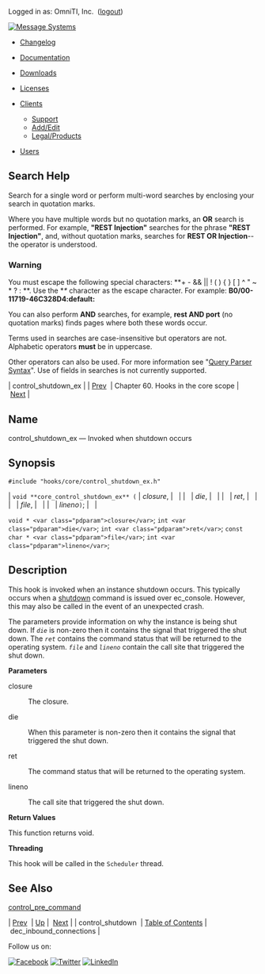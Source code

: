 Logged in as: OmniTI, Inc.  ([logout](https://support.messagesystems.com/logout.php))

[![Message Systems](https://support.messagesystems.com/images/ms-white205.png)](https://support.messagesystems.com/start.php) 

*   [Changelog](https://support.messagesystems.com/start.php?show=changelog)
*   [Documentation](https://support.messagesystems.com/docs/)
*   [Downloads](https://support.messagesystems.com/start.php)

*   [Licenses](https://support.messagesystems.com/license_summary.php)
*   <a href="">Clients</a>
    *   [Support](https://support.messagesystems.com/cs.php)
    *   [Add/Edit](https://support.messagesystems.com/edit_client.php)
    *   [Legal/Products](https://support.messagesystems.com/edit_products.php)
*   [Users](https://support.messagesystems.com/edit_customer.php)

## Search Help

Search for a single word or perform multi-word searches by enclosing your search in quotation marks.

Where you have multiple words but no quotation marks, an **OR** search is performed. For example, **"REST Injection"** searches for the phrase **"REST Injection"**, and, without quotation marks, searches for **REST OR Injection**--the operator is understood.

### Warning

You must escape the following special characters: **+ - && || ! ( ) { } [ ] ^ " ~ * ? : \**. Use the **\** character as the escape character. For example: **B0/00-11719-46C328D4\:default\:**

You can also perform **AND** searches, for example, **rest AND port** (no quotation marks) finds pages where both these words occur.

Terms used in searches are case-insensitive but operators are not. Alphabetic operators **must** be in uppercase.

Other operators can also be used. For more information see "[Query Parser Syntax](https://lucene.apache.org/core/old_versioned_docs/versions/3_0_0/queryparsersyntax.html)". Use of fields in searches is not currently supported.

| control_shutdown_ex |
| [Prev](hooks.core.control_shutdown.php)  | Chapter 60. Hooks in the core scope |  [Next](hooks.core.dec_inbound_connections.php) |

<a name="hooks.core.control_shutdown_ex"></a>
## Name

control_shutdown_ex — Invoked when shutdown occurs

## Synopsis

`#include "hooks/core/control_shutdown_ex.h"`

| `void **core_control_shutdown_ex** (` | <var class="pdparam">closure</var>, |   |
|   | <var class="pdparam">die</var>, |   |
|   | <var class="pdparam">ret</var>, |   |
|   | <var class="pdparam">file</var>, |   |
|   | <var class="pdparam">lineno</var>`)`; |   |

`void * <var class="pdparam">closure</var>`;
`int <var class="pdparam">die</var>`;
`int <var class="pdparam">ret</var>`;
`const char * <var class="pdparam">file</var>`;
`int <var class="pdparam">lineno</var>`;<a name="idp11853168"></a>
## Description

This hook is invoked when an instance shutdown occurs. This typically occurs when a [shutdown](https://support.messagesystems.com/docs/web-ref/console_commands.shutdown.php) command is issued over ec_console. However, this may also be called in the event of an unexpected crash.

The parameters provide information on why the instance is being shut down. If *`die`* is non-zero then it contains the signal that triggered the shut down. The *`ret`* contains the command status that will be returned to the operating system. *`file`* and *`lineno`* contain the call site that triggered the shut down.

**Parameters**

<dl class="variablelist">

<dt>closure</dt>

<dd>

The closure.

</dd>

<dt>die</dt>

<dd>

When this parameter is non-zero then it contains the signal that triggered the shut down.

</dd>

<dt>ret</dt>

<dd>

The command status that will be returned to the operating system.

</dd>

<dt>lineno</dt>

<dd>

The call site that triggered the shut down.

</dd>

</dl>

**Return Values**

This function returns void.

**Threading**

This hook will be called in the `Scheduler` thread.

<a name="idp19105440"></a>
## See Also

[control_pre_command](hooks.core.control_pre_command.php "control_pre_command")

| [Prev](hooks.core.control_shutdown.php)  | [Up](hooks.core.php) |  [Next](hooks.core.dec_inbound_connections.php) |
| control_shutdown  | [Table of Contents](index.php) |  dec_inbound_connections |

Follow us on:

[![Facebook](https://support.messagesystems.com/images/icon-facebook.png)](http://www.facebook.com/messagesystems) [![Twitter](https://support.messagesystems.com/images/icon-twitter.png)](http://twitter.com/#!/MessageSystems) [![LinkedIn](https://support.messagesystems.com/images/icon-linkedin.png)](http://www.linkedin.com/company/message-systems)